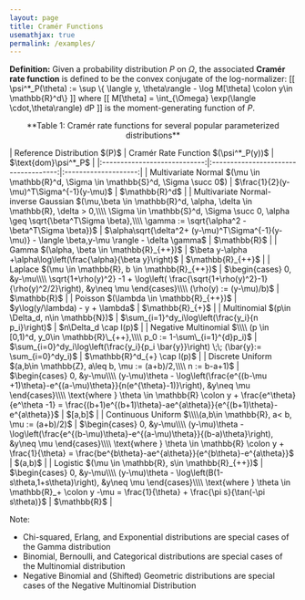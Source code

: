 ```yaml
---
layout: page
title: Cramér Functions
usemathjax: true 
permalink: /examples/
---
```


**Definition:** Given a probability distribution $P$ on $\Omega$, the associated **Cramér rate function** is defined to be the convex conjugate of the log-normalizer:
 \[[ \psi^*_P(\theta) := \sup \\{ \langle y, \theta\rangle - \log M[\theta] \colon y\in \mathbb{R}^d\\} \]]
where \[[ M[\theta] = \int\_{\Omega} \exp(\langle \cdot,\theta\rangle) dP \]] is the moment-generating function of $P$.
<p align="center">
**Table 1: Cramér rate functions for several popular parameterized distributions** 
</p>
| Reference Distribution $(P)$ | Cramér Rate Function $(\psi^*_P(y))$ | $\text{dom}\psi^*_P$ |
|:----------------------------:|:------------------------------------:|:--------------------:|
|  Multivariate Normal $(\mu \in \mathbb{R}^d, \Sigma \in \mathbb{S}^d, \Sigma \succ 0$)      | $\frac{1}{2}(y-\mu)^T\Sigma^{-1}(y-\mu)$                                     |   $\mathbb{R}^d$                  |
| Multivariate Normal-inverse Gaussian $(\mu,\beta \in \mathbb{R}^d, \alpha, \delta \in \mathbb{R}, \delta > 0,\\\\ \Sigma \in \mathbb{S}^d, \Sigma \succ 0, \alpha \geq \sqrt{\beta^T\Sigma \beta},\\\\ \gamma := \sqrt{\alpha^2 - \beta^T\Sigma \beta})$                             | $\alpha\sqrt{\delta^2+ (y-\mu)^T\Sigma^{-1}(y-\mu)} - \langle \beta,y-\mu \rangle - \delta \gamma$                                     |   $\mathbb{R}$                   |
| Gamma $(\alpha, \beta \in \mathbb{R}_{++})$     |  $\beta y-\alpha +\alpha\log\left(\frac{\alpha}{\beta y}\right)$            |  $\mathbb{R}_{++}$                    |
| Laplace $(\mu \in \mathbb{R}, b \in \mathbb{R}_{++})$     |  $\begin{cases} 0, &y-\mu\\\\ \sqrt{1+\rho(y)^2} -1 + \log\left( \frac{\sqrt{1+\rho(y)^2}-1}{\rho(y)^2/2}\right), &y\neq \mu \end{cases}\\\\ (\rho(y) := (y-\mu)/b)$            |  $\mathbb{R}$                    |
| Poisson $(\lambda \in \mathbb{R}_{++})$     |  $y\log(y/\lambda) - y + \lambda$            |  $\mathbb{R}_{+}$                    |
| Multinomial $(p\in \Delta_d, n\in \mathbb{N})$      |  $\sum_{i=1}^dy_i\log\left(\frac{y_i}{n p_i}\right)$            |  $n\Delta_d \cap I(p)$                    |
| Negative Multinomial $\\\\ (p \in [0,1)^d, y_0\in \mathbb{R}\_{++},\\\\ p_0 := 1-\sum\_{i=1}^{d}p_i)$      |  $\sum_{i=0}^dy_i\log\left(\frac{y_i}{p_i \bar{y}}\right) \;\; (\bar{y}:= \sum_{i=0}^dy_i)$            |  $\mathbb{R}^d_{+} \cap I(p)$                    |
| Discrete Uniform $(a,b\in \mathbb{Z}, a\leq b, \mu := (a+b)/2,\\\\ n := b-a+1)$      |  $\begin{cases} 0, &y-\mu\\\\ (y-\mu)\theta - \log\left(\frac{e^{(b-\mu +1)\theta}-e^{(a-\mu)\theta}}{n(e^{\theta}-1)}\right), &y\neq \mu \end{cases}\\\\ \text{where } \theta \in \mathbb{R} \colon y + \frac{e^\theta}{e^\theta -1} = \frac{(b+1)e^{(b+1)\theta}-ae^{a\theta}}{e^{(b+1)\theta}-e^{a\theta}}$            |  $[a,b]$                    |
| Continuous Uniform $\\\\(a,b\in \mathbb{R}, a< b, \mu := (a+b)/2)$      |  $\begin{cases} 0, &y-\mu\\\\ (y-\mu)\theta - \log\left(\frac{e^{(b-\mu)\theta}-e^{(a-\mu)\theta}}{(b-a)\theta}\right), &y\neq \mu \end{cases}\\\\ \text{where } \theta \in \mathbb{R} \colon y + \frac{1}{\theta} = \frac{be^{b\theta}-ae^{a\theta}}{e^{b\theta}-e^{a\theta}}$            |  $(a,b)$                    |
|  Logistic $(\mu \in \mathbb{R}, s\in \mathbb{R}_{++})$      |  $\begin{cases} 0, &y-\mu\\\\ (y-\mu)\theta - \log\left(B(1-s\theta,1+s\theta)\right), &y\neq \mu \end{cases}\\\\ \text{where } \theta \in \mathbb{R}_+ \colon y -\mu = \frac{1}{\theta} + \frac{\pi s}{\tan(-\pi s\theta)}$            |  $\mathbb{R}$                    |

Note: 
- Chi-squared, Erlang, and Exponential distributions are special cases of the Gamma distribution
- Binomial, Bernoulli, and Categorical distributions are special cases of the Multinomial distribution
- Negative Binomial and (Shifted) Geometric distributions are special cases of the Negative Multinomial Distribution


